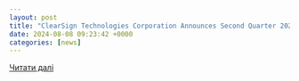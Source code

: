 ```yaml
---
layout: post
title: "ClearSign Technologies Corporation Announces Second Quarter 2024 Conference Call"
date: 2024-08-08 09:23:42 +0000
categories: [news]
---
```


[Читати далі](https://www.itnewsonline.com/PRNewswire/ClearSign-Technologies-Corporation-Announces-Second-Quarter-2024-Conference-Call/1003879)
